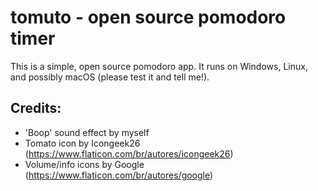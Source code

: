 # tomuto -  open source pomodoro timer
This is a simple, open source pomodoro app. It runs on Windows, Linux, and possibly macOS (please test it and tell me!).

## Credits:
- 'Boop' sound effect by myself
- Tomato icon by Icongeek26 (https://www.flaticon.com/br/autores/icongeek26)
- Volume/info icons by Google (https://www.flaticon.com/br/autores/google)
